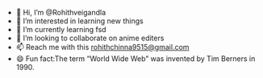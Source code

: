 - 👋 Hi, I’m @Rohithveigandla
- 👀 I’m interested in learning new things
- 🌱 I’m currently learning fsd
- 💞️ I’m looking to collaborate on anime editers
- 📫 Reach me with this rohithchinna9515@gmail.com
- 😄 Fun fact:The term “World Wide Web” was invented by Tim Berners in 1990.

<!---
Rohithveigandla/Rohithveigandla is a ✨ special ✨ repository because its `README.md` (this file) appears on your GitHub profile.
You can click the Preview link to take a look at your changes.
--->

